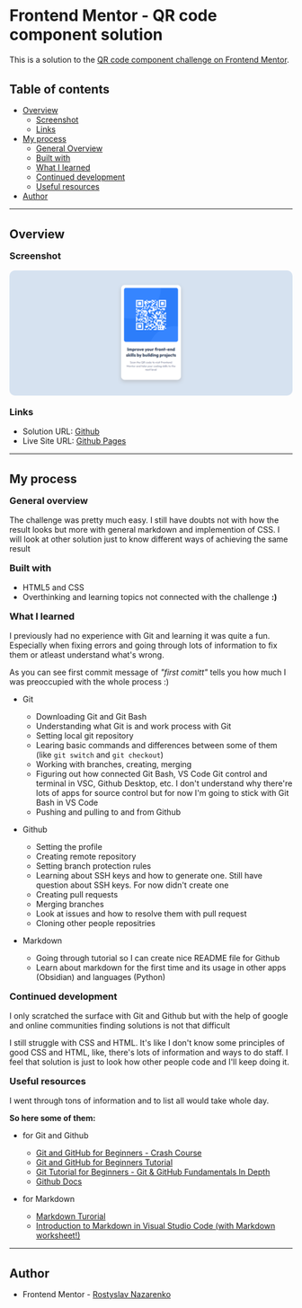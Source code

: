 # Frontend Mentor - QR code component solution

This is a solution to the [QR code component challenge on Frontend Mentor](https://www.frontendmentor.io/challenges/qr-code-component-iux_sIO_H).

## Table of contents

- [Overview](#overview)
  - [Screenshot](#screenshot)
  - [Links](#links)
- [My process](#my-process)
  - [General Overview](#general-overview)
  - [Built with](#built-with)
  - [What I learned](#what-i-learned)
  - [Continued development](#continued-development)
  - [Useful resources](#useful-resources)
- [Author](#author)

---

## Overview

### Screenshot

![Image solution](images/screenshot.png)

### Links

- Solution URL: [Github](https://github.com/rostyslav-nazarenko/qr-code-component-main)
- Live Site URL: [Github Pages](https://rostyslav-nazarenko.github.io/qr-code-component-main/)

---

## My process

### General overview

The challenge was pretty much easy. I still have doubts not with how the result looks but more with general markdown and implemention of CSS. I will look at other solution just to know different ways of achieving the same result

### Built with

- HTML5 and CSS
- Overthinking and learning topics not connected with the challenge **:)**

### What I learned

  I previously had no experience with Git and learning it was quite a fun. Especially when fixing errors and going through lots of information to fix them or atleast understand what's wrong.

  As you can see first commit message of _"first comitt"_ tells you how much I was preoccupied with the whole process :)

- Git
  - Downloading Git and Git Bash
  - Understanding what Git is and work process with Git
  - Setting local git repository
  - Learing basic commands and differences between some of them (like `git switch` and `git checkout`)
  - Working with branches, creating, merging
  - Figuring out how connected Git Bash, VS Code Git control and terminal in VSC, Github Desktop, etc. I don't understand why there're lots of apps for source control but for now I'm going to stick with Git Bash in VS Code
  - Pushing and pulling to and from Github
  

- Github
  - Setting the profile
  - Creating remote repository
  - Setting branch protection rules
  - Learning about SSH keys and how to generate one. Still have question about SSH keys. For now didn't create one
  - Creating pull requests
  - Merging branches
  - Look at issues and how to resolve them with pull request
  - Cloning other people repositries

- Markdown
  - Going through tutorial so I can create nice README file for Github
  - Learn about markdown for the first time and its usage in other apps (Obsidian) and languages (Python)

### Continued development

I only scratched the surface with Git and Github but with the help of google and online communities finding solutions is not that difficult

I still struggle with CSS and HTML. It's like I don't know some principles of good CSS and HTML, like, there's lots of information and ways to do staff. I feel that solution is just to look how other people code and I'll keep doing it.

### Useful resources

I went through tons of information and to list all would take whole day.

**So here some of them:**

- for Git and Github
  - [Git and GitHub for Beginners - Crash Course](https://www.youtube.com/watch?v=RGOj5yH7evk)
  - [Git and GitHub for Beginners Tutorial](https://www.youtube.com/watch?v=tRZGeaHPoaw)
  - [Git Tutorial for Beginners - Git & GitHub Fundamentals In Depth](https://www.youtube.com/watch?v=DVRQoVRzMIY)
  - [Github Docs](https://docs.github.com/en)

- for Markdown
  - [Markdown Turorial](https://www.markdowntutorial.com/)
  - [Introduction to Markdown in Visual Studio Code (with Markdown worksheet!)](https://www.youtube.com/watch?v=pTCROLZLhDM)

---

## Author

- Frontend Mentor - [Rostyslav Nazarenko](https://www.frontendmentor.io/profile/rostyslav-nazarenko)



<style>
img {
  border-radius: 10px;
}

h2 {
  margin: 2rem 0 1rem;
}

h3 {
  margin: 1rem 0;
}
</style>